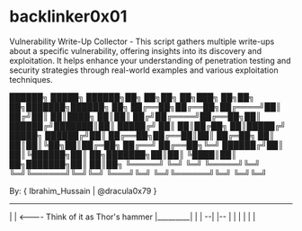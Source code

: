 # backlinker0x01
Vulnerability Write-Up Collector  - This script gathers multiple write-ups about a specific vulnerability, offering insights into its discovery and exploitation. It helps enhance your understanding of penetration testing and security strategies through real-world examples and various exploitation techniques.

██████╗  █████╗  ██████╗██╗  ██╗██╗     ██╗███╗   ██╗██╗  ██╗███████╗██████╗ ██╗
██╔══██╗██╔══██╗██╔════╝██║ ██╔╝██║     ██║████╗  ██║██║ ██╔╝██╔════╝██╔══██╗██║
██████╔╝███████║██║     █████╔╝ ██║     ██║██╔██╗ ██║█████╔╝ █████╗  ██████╔╝██║
██╔══██╗██╔══██║██║     ██╔═██╗ ██║     ██║██║╚██╗██║██╔═██╗ ██╔══╝  ██╔══██╗╚═╝
██████╔╝██║  ██║╚██████╗██║  ██╗███████╗██║██║ ╚████║██║  ██╗███████╗██║  ██║██╗
╚═════╝ ╚═╝  ╚═╝ ╚═════╝╚═╝  ╚═╝╚══════╝╚═╝╚═╝  ╚═══╝╚═╝  ╚═╝╚══════╝╚═╝  ╚═╝╚═╝


By: { Ibrahim_Hussain | @dracula0x79 }
 _________
|         |  <---- Think of it as Thor's hammer
|_________|
    | |
  --| |--
    | |
    | |
    | |

